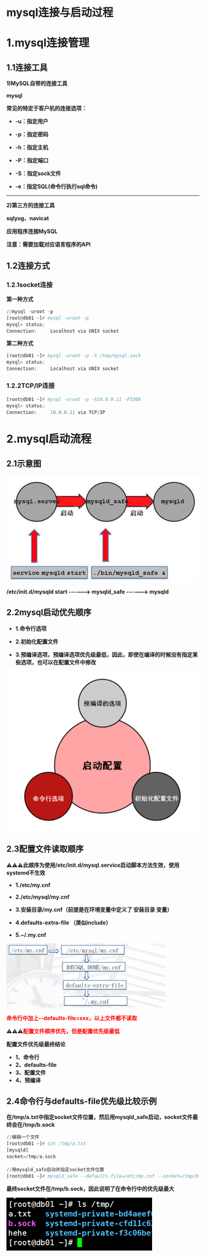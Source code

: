 # mysql连接与启动过程

# 1.mysql连接管理

## 1.1连接工具

**1)MySQL自带的连接工具**

**mysql**

**常见的特定于客户机的连接选项：**

- **-u：指定用户**

- **-p：指定密码**

- **-h：指定主机**

- **-P：指定端口**

- **-S：指定sock文件**

- **-e：指定SQL(命令行执行sql命令)**

---

**2)第三方的连接工具**

**sqlyog、navicat**

**应用程序连接MySQL**

**注意：需要加载对应语言程序的API**



## 1.2连接方式

### 1.2.1socket连接

**第一种方式**

```python
//mysql -uroot -p
[root@db01 ~]# mysql -uroot -p
mysql> status;
Connection:		Localhost via UNIX socket
```



**第二种方式**

```python
[root@db01 ~]# mysql -uroot -p -S /tmp/mysql.sock
mysql> status;
Connection:		Localhost via UNIX socket
```



### 1.2.2TCP/IP连接

```python
[root@db01 ~]# mysql -uroot -p -h10.0.0.11 -P3306
mysql> status;
Connection:		10.0.0.11 via TCP/IP
```

# 2.mysql启动流程

## 2.1示意图

![2](9.mysql连接与启动过程.assets/2.jpg)

**/etc/init.d/mysqld start ------> mysqld_safe ------> mysqld**

## 2.2mysql启动优先顺序

- **1.命令行选项**

- **2.初始化配置文件**

- **3.预编译选项，预编译选项优先级最低，因此，即使在编译的时候没有指定某些选项，也可以在配置文件中修改**

![cliprd](9.mysql连接与启动过程.assets/cliprd.png)

## 2.3配置文件读取顺序

**⚠️⚠️⚠️此顺序为使用/etc/init.d/mysql.service启动脚本方法生效，使用systemd不生效**

- **1./etc/my.cnf**

- **2./etc/mysql/my.cnf**

- **3.安装目录/my.cnf（前提是在环境变量中定义了 安装目录 变量）**

- **4.defaults-extra-file （类似include）**

- **5.~/.my.cnf**

![96648644536](9.mysql连接与启动过程.assets/96648644536.jpeg)

**<span style=color:red>命令行中加上--defaults-file=xxx，以上文件都不读取</span>**

**⚠️⚠️⚠️<span style=color:red>配置文件顺序优先，但是配置优先级最低</span>**



**配置文件优先级最终结论**

- **1、命令行**
- **2、defaults-file**
- **3、配置文件**
- **4、预编译**

## 2.4命令行与defaults-file优先级比较示例

**在/tmp/a.txt中指定socket文件位置，然后用mysqld_safe启动，socket文件最终会在/tmp/b.sock**

```python
//编辑一个文件
[root@db01 ~]# cat /tmp/a.txt 
[mysqld]
socket=/tmp/a.sock

//用mysqld_safe启动并指定socket文件位置
[root@db01 ~]# mysqld_safe --defaults-file=/etc/my.cnf --socket=/tmp/b.sock
```

**最终socket文件在/tmp/b.sock，因此说明了在命令行中的优先级最大**

![cli1oard](9.mysql连接与启动过程.assets/cli1oard.png)

